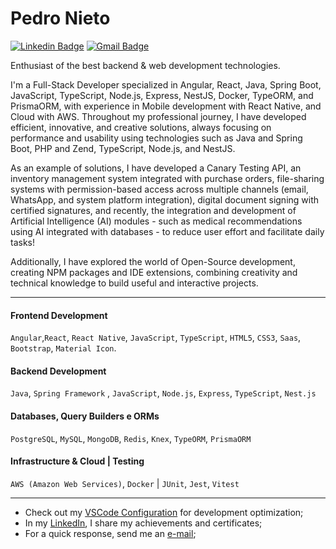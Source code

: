 # Pedro Nieto

[![Linkedin Badge](https://img.shields.io/badge/-LinkedIn-477acd?style=flat-square&logo=Linkedin&logoColor=white&link=https://www.linkedin.com/in/pedroo-nietoo/)](https://www.linkedin.com/in/pedroo-nietoo/)
[![Gmail Badge](https://img.shields.io/badge/-pedronieto.2005@gmail.com-477acd?style=flat-square&logo=Gmail&logoColor=white&link=mailto:pedronieto.2005@gmail.com)](mailto:pedronieto.2005@gmail.com)

Enthusiast of the best backend & web development technologies.

I'm a Full-Stack Developer specialized in Angular, React, Java, Spring Boot, JavaScript, TypeScript, Node.js, Express, NestJS, Docker, TypeORM, and PrismaORM, with experience in Mobile development with React Native, and Cloud with AWS. Throughout my professional journey, I have developed efficient, innovative, and creative solutions, always focusing on performance and usability using technologies such as Java and Spring Boot, PHP and Zend, TypeScript, Node.js, and NestJS.

As an example of solutions, I have developed a Canary Testing API, an inventory management system integrated with purchase orders, file-sharing systems with permission-based access across multiple channels (email, WhatsApp, and system platform integration), digital document signing with certified signatures, and recently, the integration and development of Artificial Intelligence (AI) modules - such as medical recommendations using AI integrated with databases - to reduce user effort and facilitate daily tasks!

Additionally, I have explored the world of Open-Source development, creating NPM packages and IDE extensions, combining creativity and technical knowledge to build useful and interactive projects.

---

#### Frontend Development  
`Angular`,`React`, `React Native`, `JavaScript`, `TypeScript`, `HTML5`, `CSS3`, `Saas`, `Bootstrap`, `Material Icon`.

#### Backend Development  
`Java`, `Spring Framework` , `JavaScript`, `Node.js`, `Express`, `TypeScript`, `Nest.js`

#### Databases, Query Builders e ORMs  
`PostgreSQL`, `MySQL`, `MongoDB`, `Redis`, `Knex`, `TypeORM`, `PrismaORM`  

#### Infrastructure & Cloud | Testing  
`AWS (Amazon Web Services)`, `Docker` | `JUnit`, `Jest`, `Vitest`

---

- Check out my [VSCode Configuration](https://gist.github.com/Pedroo-Nietoo/a20bf9b1ee512aeb97421f3bd5b7eb29) for development optimization;
- In my [LinkedIn](https://www.linkedin.com/in/pedroo-nietoo/), I share my achievements and certificates;
- For a quick response, send me an [e-mail](mailto:pedronieto.2005@gmail.com);
